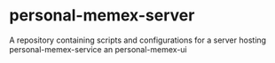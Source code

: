 # personal-memex-server
A repository containing scripts and configurations for a server hosting personal-memex-service an personal-memex-ui
